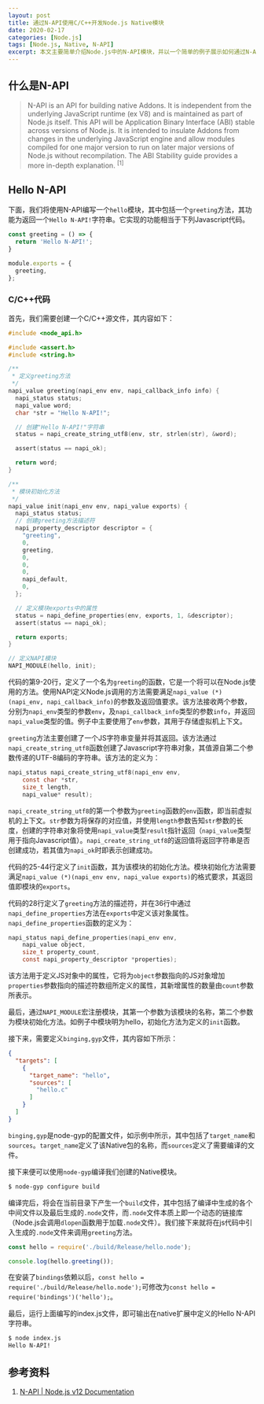 ```yaml
---
layout: post
title: 通过N-API使用C/C++开发Node.js Native模块
date: 2020-02-17
categories: [Node.js]
tags: [Node.js, Native, N-API]
excerpt: 本文主要简单介绍Node.js中的N-API模块，并以一个简单的例子展示如何通过N-API使用C/C++开发Node.js Native模块。
---
```


## 什么是N-API

> N-API is an API for building native Addons. It is independent from the underlying JavaScript runtime (ex V8) and is maintained as part of Node.js itself. This API will be Application Binary Interface (ABI) stable across versions of Node.js. It is intended to insulate Addons from changes in the underlying JavaScript engine and allow modules compiled for one major version to run on later major versions of Node.js without recompilation. The ABI Stability guide provides a more in-depth explanation. <sup>[1]</sup>

## Hello N-API

下面，我们将使用N-API编写一个`hello`模块，其中包括一个`greeting`方法，其功能为返回一个`Hello N-API!`字符串。它实现的功能相当于下列Javascript代码。

```js
const greeting = () => {
  return 'Hello N-API!';
}

module.exports = {
  greeting,
};
```

### C/C++代码

首先，我们需要创建一个C/C++源文件，其内容如下：

```c
#include <node_api.h>

#include <assert.h>
#include <string.h>

/**
 * 定义greeting方法
 */
napi_value greeting(napi_env env, napi_callback_info info) {
  napi_status status;
  napi_value word;
  char *str = "Hello N-API!";

  // 创建"Hello N-API!"字符串
  status = napi_create_string_utf8(env, str, strlen(str), &word);

  assert(status == napi_ok);

  return word;
}

/**
 * 模块初始化方法
 */
napi_value init(napi_env env, napi_value exports) {
  napi_status status;
  // 创建greeting方法描述符
  napi_property_descriptor descriptor = {
    "greeting",
    0,
    greeting,
    0,
    0,
    0,
    napi_default,
    0,
  };

  // 定义模块exports中的属性
  status = napi_define_properties(env, exports, 1, &descriptor);
  assert(status == napi_ok);

  return exports;
}

// 定义NAPI模块
NAPI_MODULE(hello, init);
```

代码的第9-20行，定义了一个名为`greeting`的函数，它是一个将可以在Node.js使用的方法。使用NAPI定义Node.js调用的方法需要满足`napi_value (*)(napi_env, napi_callback_info)`的参数及返回值要求。该方法接收两个参数，分别为`napi_env`类型的参数`env`，及`napi_callback_info`类型的参数`info`，并返回`napi_value`类型的值。例子中主要使用了`env`参数，其用于存储虚拟机上下文。

`greeting`方法主要创建了一个JS字符串变量并将其返回。该方法通过`napi_create_string_utf8`函数创建了Javascript字符串对象，其值源自第二个参数传递的UTF-8编码的字符串。该方法的定义为：

```c
napi_status napi_create_string_utf8(napi_env env,
    const char *str,
    size_t length,
    napi_value* result);
```

`napi_create_string_utf8`的第一个参数为`greeting`函数的`env`函数，即当前虚拟机的上下文。`str`参数为将保存的对应值，并使用`length`参数告知`str`参数的长度，创建的字符串对象将使用`napi_value`类型`result`指针返回（`napi_value`类型用于指向Javascript值）。`napi_create_string_utf8`的返回值将返回字符串是否创建成功，若其值为`napi_ok`时即表示创建成功。

代码的25-44行定义了`init`函数，其为该模块的初始化方法。模块初始化方法需要满足`napi_value (*)(napi_env env, napi_value exports)`的格式要求，其返回值即模块的`exports`。

代码的28行定义了`greeting`方法的描述符，并在36行中通过`napi_define_properties`方法在`exports`中定义该对象属性。`napi_define_properties`函数的定义为：

```c
napi_status napi_define_properties(napi_env env,
    napi_value object,
    size_t property_count,
    const napi_property_descriptor *properties);
```

该方法用于定义JS对象中的属性，它将为`object`参数指向的JS对象增加`properties`参数指向的描述符数组所定义的属性，其新增属性的数量由`count`参数所表示。

最后，通过`NAPI_MODULE`宏注册模块，其第一个参数为该模块的名称，第二个参数为模块初始化方法。如例子中模块明为hello，初始化方法为定义的`init`函数。

接下来，需要定义`binging,gyp`文件，其内容如下所示：

```json
{
  "targets": [
    {
      "target_name": "hello",
      "sources": [
        "hello.c"
      ]
    }
  ]
}
```

`binging,gyp`是node-gyp的配置文件，如示例中所示，其中包括了`target_name`和`sources`。`target_name`定义了该Native包的名称，而`sources`定义了需要编译的文件。

接下来便可以使用`node-gyp`编译我们创建的Native模块。

```bash
$ node-gyp configure build
```

编译完后，将会在当前目录下产生一个`build`文件，其中包括了编译中生成的各个中间文件以及最后生成的`.node`文件，而`.node`文件本质上即一个动态的链接库（Node.js会调用`dlopen`函数用于加载`.node`文件）。我们接下来就将在js代码中引入生成的`.node`文件来调用`greeting`方法。

```js
const hello = require('./build/Release/hello.node');

console.log(hello.greeting());
```

在安装了`bindings`依赖以后，`const hello = require('./build/Release/hello.node');`可修改为`const hello = require('bindings')('hello');`。

最后，运行上面编写的index.js文件，即可输出在native扩展中定义的Hello N-API字符串。

```bash
$ node index.js
Hello N-API!
```

## 参考资料

1. [N-API | Node.js v12 Documentation](https://nodejs.org/dist/latest-v12.x/docs/api/n-api.html)
